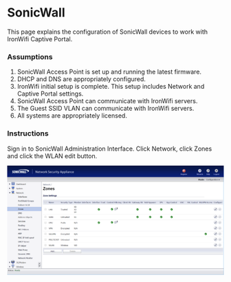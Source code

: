 # SonicWall

This page explains the configuration of SonicWall devices to work with IronWifi Captive Portal.

### Assumptions

1. SonicWall Access Point is set up and running the latest firmware.
2. DHCP and DNS are appropriately configured.
3. IronWifi initial setup is complete. This setup includes Network and Captive Portal settings.
4. SonicWall Access Point can communicate with IronWifi servers.
5. The Guest SSID VLAN can communicate with IronWifi servers.
6. All systems are appropriately licensed.

### Instructions

Sign in to SonicWall Administration Interface. Click Network, click Zones and click the WLAN edit button.

![firstScreen](sonic_wall/sonicwall1.png)
